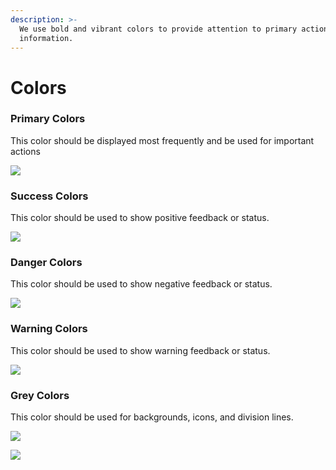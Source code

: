 ```yaml
---
description: >-
  We use bold and vibrant colors to provide attention to primary actions and
  information.
---
```


# Colors

### Primary Colors

This color should be displayed most frequently and be used for important actions

![](.gitbook/assets/color_primary.png)

### Success Colors

This color should be used to show positive feedback or status.

![](.gitbook/assets/color_success.png)

### Danger Colors

This color should be used to show negative feedback or status.

![](.gitbook/assets/color_danger.png)

### Warning Colors

This color should be used to show warning feedback or status.

![](.gitbook/assets/color_warning.png)

### Grey Colors

This color should be used for backgrounds, icons, and division lines.

![](.gitbook/assets/color_grey_1.png)

![](.gitbook/assets/color_grey_2.png)

